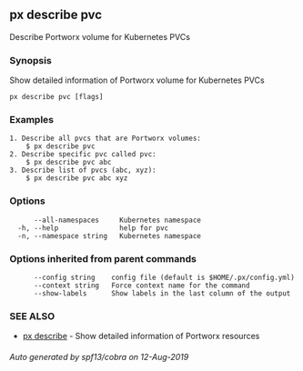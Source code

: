 ## px describe pvc

Describe Portworx volume for Kubernetes PVCs

### Synopsis

Show detailed information of Portworx volume for Kubernetes PVCs

```
px describe pvc [flags]
```

### Examples

```
1. Describe all pvcs that are Portworx volumes:
	$ px describe pvc
2. Describe specific pvc called pvc:
	$ px describe pvc abc
3. Describe list of pvcs (abc, xyz):
	$ px describe pvc abc xyz
```

### Options

```
      --all-namespaces     Kubernetes namespace
  -h, --help               help for pvc
  -n, --namespace string   Kubernetes namespace
```

### Options inherited from parent commands

```
      --config string    config file (default is $HOME/.px/config.yml)
      --context string   Force context name for the command
      --show-labels      Show labels in the last column of the output
```

### SEE ALSO

* [px describe](px_describe.md)	 - Show detailed information of Portworx resources

###### Auto generated by spf13/cobra on 12-Aug-2019
